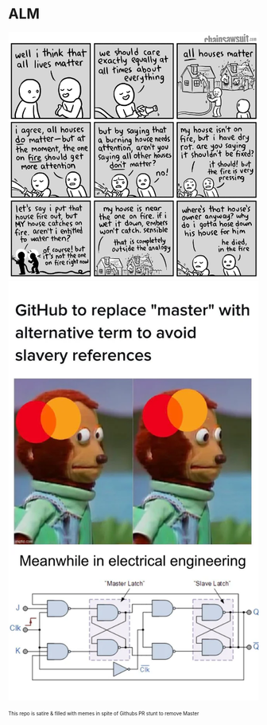 # ALM

![1](./images/1.png)
![2](./images/2.jpg)
































































<sub><sup>This repo is satire & filled with memes in spite of Githubs PR stunt to remove Master</sup></sub>
